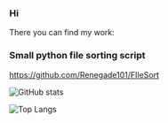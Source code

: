 ### Hi
There you can find my work:
### Small python file sorting script
https://github.com/Renegade101/FIleSort


![GitHub stats](https://github-readme-stats.vercel.app/api?username=Renegade101&show_icons=true&theme=radical)

![Top Langs](https://github-readme-stats.vercel.app/api/top-langs/?username=Renegade101&hide_progress=true)
